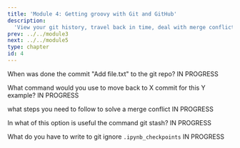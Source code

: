 ```yaml
---
title: 'Module 4: Getting groovy with Git and GitHub'
description:
  'View your git history, travel back in time, deal with merge conflicts and other useful tools' 
prev: ../../module3
next: ../../module5
type: chapter
id: 4
---
```


<exercise id="1" title="Viewing your Git history" type="slides,video">

<slides source="module4/module4_01" shot="0" start="0:002" end="3:40">
</slides>

</exercise>

<exercise id='2' title="Test Your Knowledge">

When was done the commit "Add file.txt" to the git repo?
IN PROGRESS

<choice>
<opt text='2020/3/22'>
</opt>
<opt text='2020/3/26'correct='true'>
</opt>
<opt text='2020/3/21'>
</opt>
</choice>
</exercise>

<exercise id='3' title="Restoring an older version of a file"  type='slides, video'>
<slides source='module4/module1_02' shot='0' start='3:42' end='4:35'> </slides>
</exercise>

<exercise id='4' title='Test Your Knowledge'>

What command would you use to move back to X commit for this Y example?
IN PROGRESS

<choice>
<opt text='git reset --soft de6aea0' correct='true'>
</opt>
<opt text='git reset --hard de6aea0'>
</opt>
</choice>
</exercise>

<exercise id='5' title="Deal with merge conflicts"  type='slides, video'>
<slides source='module4/module4_03' shot='0' start='3:42' end='4:35'> </slides>
</exercise>

<exercise id='6' title='Test Your Knowledge'>

what steps you need to follow to solve a merge conflict
IN PROGRESS

<choice>
<opt text='(1) open the editor (2) accept incoming changes (3) save changes' >
</opt>
<opt text='TBD'>
</opt>
<opt text='TBD' correct='true'>
</opt>

</choice>
</exercise>

<exercise id='7' title='Stashing local non-committed changes before pulling' type='slides, video'>
<slides source='module4/module4_04' shot='0' start='3:42' end='4:35'> </slides>
</exercise>

<exercise id='8' title='Test Your Knowledge'>

In what of this option is useful the command git stash?
IN PROGRESS


<choice>
<opt text='situation a' >
</opt>
<opt text='situation b'>
</opt>
<opt text='situation c' correct='true'>
</opt>

</choice>
</exercise>

<exercise id='9' title='gitignore'  type='slides, video'>
<slides source='module4/module4_05' shot='0' start='3:42' end='4:35'> </slides>
</exercise>

<exercise id='10' title='Test Your Knowledge'>

What do you have to write to git ignore `.ipynb_checkpoints`
IN PROGRESS

<choice>
<opt text='x' >
</opt>
<opt text='x'>
</opt>
<opt text='x'>
</opt>
<opt text='x correct='true'>
</opt>
</choice>
</exercise>
